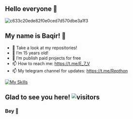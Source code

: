 <link rel="stylesheet" href="https://cdn.jsdelivr.net/gh/devicons/devicon@v2.14.0/devicon.min.css">

## Hello everyone 👾

![c633c20ede82f0e0ced7d570dbe3a1f3](https://user-images.githubusercontent.com/70382532/138322189-2db8df52-9dcb-40a0-88a8-c365466bd33d.gif)


## My name is Baqir! 👾

- 🔭 Take a look at my repositories!
- 🌱 I’m 15 years old!
- 👯 I’m publish paid projects for free
- 📫 How to reach me: https://t.me/E_7_V
- 📫 My telegram channel for updates: https://t.me/Repthon

[![My Skills](https://skills.thijs.gg/icons?i=html,python,markdown&theme=dark)](https://skills.thijs.gg)

## Glad to see you here! ![visitors](https://gpvc.arturio.dev/Repthon-Arabic)

### Bey 👾
